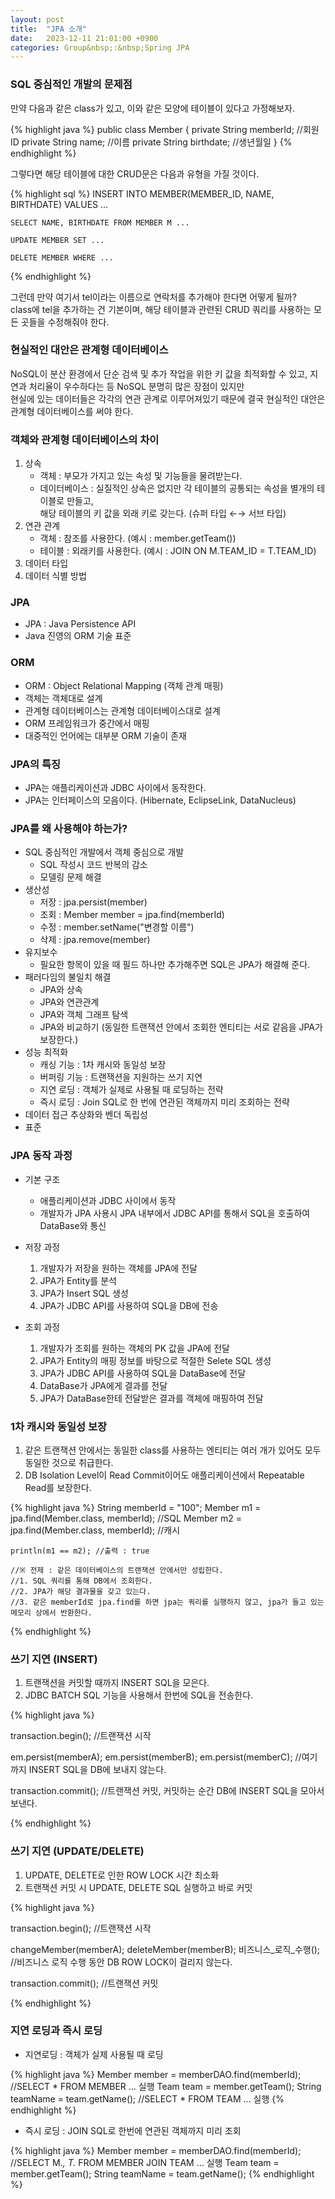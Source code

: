 ```yaml
---
layout: post
title:  "JPA 소개"
date:   2023-12-11 21:01:00 +0900
categories: Group&nbsp;:&nbsp;Spring JPA
---
```


### SQL 중심적인 개발의 문제점

만약 다음과 같은 class가 있고, 이와 같은 모양에 테이블이 있다고 가정해보자.  

{% highlight java %}
    public class Member {
        private String memberId; //회원 ID
        private String name; //이름
        private String birthdate; //생년월일
    }
{% endhighlight %}

그렇다면 해당 테이블에 대한 CRUD문은 다음과 유형을 가질 것이다.  

{% highlight sql %}
    INSERT INTO MEMBER(MEMBER_ID, NAME, BIRTHDATE) VALUES ...
    
    SELECT NAME, BIRTHDATE FROM MEMBER M ...

    UPDATE MEMBER SET ...

    DELETE MEMBER WHERE ...
{% endhighlight %}

그런데 만약 여기서 tel이라는 이름으로 연락처를 추가해야 한다면 어떻게 될까?  
class에 tel을 추가하는 건 기본이며, 해당 테이블과 관련된 CRUD 쿼리를 사용하는 모든 곳들을 수정해줘야 한다.

### 현실적인 대안은 관계형 데이터베이스

NoSQL이 분산 환경에서 단순 검색 및 추가 작업을 위한 키 값을 최적화할 수 있고,
지연과 처리율이 우수하다는 등  NoSQL 분명히 많은 장점이 있지만  
현실에 있는 데이터들은 각각의 연관 관계로 이루어져있기 때문에
결국 현실적인 대안은 관계형 데이터베이스를 써야 한다.

### 객체와 관계형 데이터베이스의 차이

1. 상속
    - 객체 : 부모가 가지고 있는 속성 및 기능들을 물려받는다.
    - 데이터베이스 : 실질적인 상속은 없지만 각 테이블의 공통되는 속성을 별개의 테이블로 만들고,  
    해당 테이블의 키 값을 외래 키로 갖는다. (슈퍼 타입 ←→ 서브 타입)
2. 연관 관계
    - 객체 : 참조를 사용한다. (예시 : member.getTeam())
    - 테이블 : 외래키를 사용한다. (예시 : JOIN ON M.TEAM_ID = T.TEAM_ID)
3. 데이터 타입
4. 데이터 식별 방법

### JPA

- JPA : Java Persistence API
- Java 진영의 ORM 기술 표준

### ORM

- ORM : Object Relational Mapping (객체 관계 매핑)
- 객체는 객체대로 설계
- 관계형 데이터베이스는 관계형 데이터베이스대로 설계
- ORM 프레임워크가 중간에서 매핑
- 대중적인 언어에는 대부분 ORM 기술이 존재

### JPA의 특징

- JPA는 애플리케이션과 JDBC 사이에서 동작한다.
- JPA는 인터페이스의 모음이다. (Hibernate, EclipseLink, DataNucleus)

### JPA를 왜 사용해야 하는가?

- SQL 중심적인 개발에서 객체 중심으로 개발
    - SQL 작성시 코드 반복의 감소
    - 모델링 문제 해결
- 생산성
    - 저장 : jpa.persist(member)
    - 조회 : Member member = jpa.find(memberId)
    - 수정 : member.setName("변경할 이름")
    - 삭제 : jpa.remove(member)
- 유지보수
    - 필요한 항목이 있을 때 필드 하나만 추가해주면 SQL은 JPA가 해결해 준다.
- 패러다임의 불일치 해결
    - JPA와 상속
    - JPA와 연관관계
    - JPA와 객체 그래프 탐색
    - JPA와 비교하기 (동일한 트랜잭션 안에서 조회한 엔티티는 서로 같음을 JPA가 보장한다.)
- 성능 최적화
    - 캐싱 기능 : 1차 캐시와 동일성 보장
    - 버퍼링 기능 : 트랜잭션을 지원하는 쓰기 지연
    - 지연 로딩 : 객체가 실제로 사용될 때 로딩하는 전략
    - 즉시 로딩 : Join SQL로 한 번에 연관된 객체까지 미리 조회하는 전략
- 데이터 접근 추상화와 벤더 독립성
- 표준

### JPA 동작 과정

- 기본 구조
    - 애플리케이션과 JDBC 사이에서 동작
    - 개발자가 JPA 사용시 JPA 내부에서 JDBC API를 통해서 SQL을 호출하여 DataBase와 통신

- 저장 과정
    1. 개발자가 저장을 원하는 객체를 JPA에 전달
    2. JPA가 Entity를 분석
    3. JPA가 Insert SQL 생성
    4. JPA가 JDBC API를 사용하여 SQL을 DB에 전송

- 조회 과정
    1. 개발자가 조회를 원하는 객체의 PK 값을 JPA에 전달
    2. JPA가 Entity의 매핑 정보를 바탕으로 적절한 Selete SQL 생성
    3. JPA가 JDBC API를 사용하여 SQL을 DataBase에 전달
    4. DataBase가 JPA에게 결과를 전달
    5. JPA가 DataBase한테 전달받은 결과를 객체에 매핑하여 전달

### 1차 캐시와 동일성 보장

1. 같은 트랜잭션 안에서는 동일한 class를 사용하는 엔티티는 여러 개가 있어도 모두 동일한 것으로 취급한다.
2. DB Isolation Level이 Read Commit이어도 애플리케이션에서 Repeatable Read를 보장한다.

{% highlight java %}
    String memberId = "100";
    Member m1 = jpa.find(Member.class, memberId); //SQL
    Member m2 = jpa.find(Member.class, memberId); //캐시
    
    println(m1 == m2); //출력 : true

    //※ 전제 : 같은 데이터베이스의 트랜잭션 안에서만 성립한다.
    //1. SQL 쿼리를 통해 DB에서 조회한다.
    //2. JPA가 해당 결과물을 갖고 있는다.
    //3. 같은 memberId로 jpa.find를 하면 jpa는 쿼리를 실행하지 않고, jpa가 들고 있는 메모리 상에서 반환한다.
{% endhighlight %}

### 쓰기 지연 (INSERT)

1. 트랜잭션을 커밋할 때까지 INSERT SQL을 모은다.
2. JDBC BATCH SQL 기능을 사용해서 한번에 SQL을 전송한다.

{% highlight java %}

transaction.begin(); //트랜잭션 시작

em.persist(memberA);
em.persist(memberB);
em.persist(memberC); //여기까지 INSERT SQL을 DB에 보내지 않는다.

transaction.commit(); //트랜잭션 커밋, 커밋하는 순간 DB에 INSERT SQL을 모아서 보낸다.

{% endhighlight %}

### 쓰기 지연 (UPDATE/DELETE)

1. UPDATE, DELETE로 인한 ROW LOCK 시간 최소화
2. 트랜잭션 커밋 시 UPDATE, DELETE SQL 실행하고 바로 커밋

{% highlight java %}

transaction.begin(); //트랜잭션 시작

changeMember(memberA);
deleteMember(memberB);
비즈니스_로직_수행(); //비즈니스 로직 수행 동안 DB ROW LOCK이 걸리지 않는다.

transaction.commit(); //트랜잭션 커밋

{% endhighlight %}

### 지연 로딩과 즉시 로딩

- 지연로딩 : 객체가 실제 사용될 때 로딩

{% highlight java %}
Member member = memberDAO.find(memberId); //SELECT * FROM MEMBER ... 실행
Team team = member.getTeam();
String teamName = team.getName(); //SELECT * FROM TEAM ... 실행
{% endhighlight %}

- 즉시 로딩 : JOIN SQL로 한번에 연관된 객체까지 미리 조회

{% highlight java %}
Member member = memberDAO.find(memberId); //SELECT M.*, T.* FROM MEMBER JOIN TEAM ... 실행
Team team = member.getTeam();
String teamName = team.getName();
{% endhighlight %}